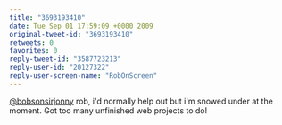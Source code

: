 ```yaml
---
title: "3693193410"
date: Tue Sep 01 17:59:09 +0000 2009
original-tweet-id: "3693193410"
retweets: 0
favorites: 0
reply-tweet-id: "3587723213"
reply-user-id: "20127322"
reply-user-screen-name: "RobOnScreen"
---
```

<a href="https://twitter.com/bobsonsirjonny">@bobsonsirjonny</a> rob, i'd normally help out but i'm snowed under at the moment. Got too many unfinished web projects to do!

